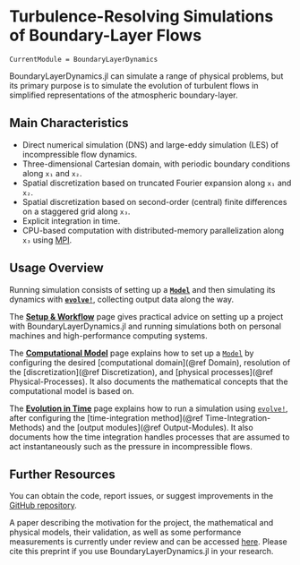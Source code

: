 # Turbulence-Resolving Simulations of Boundary-Layer Flows

```@meta
CurrentModule = BoundaryLayerDynamics
```

BoundaryLayerDynamics.jl can simulate a range of physical problems, but its primary purpose is to simulate the evolution of turbulent flows in simplified representations of the atmospheric boundary-layer.

## Main Characteristics

- Direct numerical simulation (DNS) and large-eddy simulation (LES) of incompressible flow dynamics.
- Three-dimensional Cartesian domain, with periodic boundary conditions along ``x₁`` and ``x₂``.
- Spatial discretization based on truncated Fourier expansion along ``x₁`` and ``x₂``.
- Spatial discretization based on second-order (central) finite differences on a staggered grid along ``x₃``.
- Explicit integration in time.
- CPU-based computation with distributed-memory parallelization along ``x₃`` using [MPI](https://en.wikipedia.org/wiki/Message_Passing_Interface).

## Usage Overview

Running simulation consists of setting up a **[`Model`](@ref)** and then simulating its dynamics with **[`evolve!`](@ref)**, collecting output data along the way.

The **[Setup & Workflow](@ref)** page gives practical advice on setting up a project with BoundaryLayerDynamics.jl and running simulations both on personal machines and high-performance computing systems.

The **[Computational Model](@ref)** page explains how to set up a [`Model`](@ref) by configuring the desired [computational domain](@ref Domain), resolution of the [discretization](@ref Discretization), and [physical processes](@ref Physical-Processes).
It also documents the mathematical concepts that the computational model is based on.

The **[Evolution in Time](@ref)** page explains how to run a simulation using [`evolve!`](@ref), after configuring the [time-integration method](@ref Time-Integration-Methods) and the [output modules](@ref Output-Modules).
It also documents how the time integration handles processes that are assumed to act instantaneously such as the pressure in incompressible flows.

## Further Resources

You can obtain the code, report issues, or suggest improvements in the [GitHub repository](https://github.com/efpl-columbia/BoundaryLayerDynamics.jl).

A paper describing the motivation for the project, the mathematical and physical models, their validation, as well as some performance measurements is currently under review and can be accessed [here](https://doi.org/10.5194/egusphere-2023-1071).
Please cite this preprint if you use BoundaryLayerDynamics.jl in your research.
